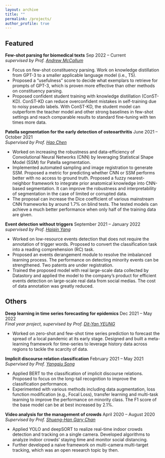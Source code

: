 ```yaml
---
layout: archive
title: ""
permalink: /projects/
author_profile: true
---
```


## Featured
**Few-shot parsing for biomedical texts** Sep 2022 – Current  
*supervised by Prof. [Andrew McCallum](https://scholar.google.com/citations?user=yILa1y0AAAAJ)*  

- Focus on few-shot constituency parsing. Work on knowledge distillation from GPT-3 to a smaller applicable language
model (i.e., T5).  
- Proposed a “usefulness” score to decide what exemplars to retrieve for prompts of GPT-3, which is proven more effective
than other methods on constituency parsing.  
- Proposed confident student training with knowledge distillation (ConST-KD). ConST-KD can reduce overconfident
mistakes in self-training due to noisy pseudo labels. With ConST-KD, the student model can outperform the teacher
model and other strong baselines in few-shot settings and reach comparable results to standard fine-tuning with ten times
more data.


**Patella segmentation for the early detection of osteoarthritis** June 2021 – October 2021  
*Supervised by Prof. [Hao Chen](https://scholar.google.com/citations?user=Z_t5DjwAAAAJ&hl=en&oi=ao)*  

- Worked on increasing the robustness and data-efficiency of Convolutional Neural Networks (CNN) by
leveraging Statistical Shape Model (SSM) for Patella segmentation.  
- Implemented automated sampling and image registration to generate SSM. Proposed a metric for predicting whether
CNN or SSM performs better with no access to ground truth. Proposed a fuzzy nearest-neighbor framework to integrate
prior anatomical knowledge into CNN-based segmentation. It can improve the robustness and interpretability of segmentation
in the case of limited or corrupted data.  
- The proposal can increase the Dice coefficient of various mainstream CNN frameworks by around 1.7% on blind tests. The tested models can achieve a much better performance when only half of the training data are given.   


**Event detection without triggers** September 2021 – January 2022  
*supervised by Prof. [Haiqin Yang](https://hqyang.github.io/)*
- Worked on low-resource events detection that does not require the annotation of trigger words. Proposed to convert the
classification task into a reading comprehension (RC) task.  
- Proposed an events derangement module to resolve the imbalanced learning process. The performance on detecting minority events can be strengthened. Two patents are under registration.  
- Trained the proposed model with real large-scale data collected by Datastory and applied the model to the company’s product for efficient events detection on large-scale real data from social medias. The cost of data annotation was greatly reduced.


## Others  
**Deep learning in time series forecasting for epidemics** Dec 2021 – May 2022  
*Final year project, supervised by Prof. [Dit-Yan YEUNG](https://sites.google.com/view/dyyeung)*  

- Worked on zero-shot and few-shot time series prediction to forecast the spread of a local pandemic at its early stage.
Designed and built a meta-learning framework for time-series to leverage history data across regions to tackle the scarcity
of data. 


**Implicit discourse relation classification** February 2021 – May 2021  
*Supervised by Prof. [Yangqiu Song](https://www.cse.ust.hk/~yqsong/)*  

- Applied BERT to the classification of implicit discourse relations. Proposed to focus on the long-tail recognition to
improve the classification performance.  
- Experimented with various methods including data augmentation, loss function modification (e.g., Focal Loss), transfer
learning and multi-task learning to improve the performance on minority class. The F1 score of the base model can be at
best increased by 2.1%.  


**Video analysis for the management of crowds** April 2020 – August 2020  
*Supervised by Prof. [Shueng-Han Gary Chan](https://www.cse.ust.hk/~gchan/)*  

- Applied YOLO and deepSORT to realize real-time indoor crowds detection and tracking on a single camera. Developed
algorithms to analyze indoor crowds’ staying time and monitor social distancing.  
- Further developed a naive framework on multi-camera multi-target tracking, which was an open research topic by then.  
